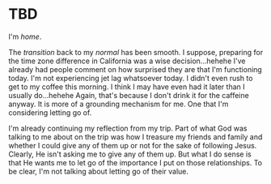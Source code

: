 # TBD

I'm *home*.

The *transition* back to my *normal* has been smooth. I suppose, preparing for the time zone difference in California was a wise decision...hehehe I've already had people comment on how surprised they are that I'm functioning today. I'm not experiencing jet lag whatsoever today. I didn't even rush to get to my coffee this morning. I think I may have even had it later than I usually do...hehehe Again, that's because I don't drink it for the caffeine anyway. It is more of a grounding mechanism for me. One that I'm considering letting go of.

I'm already continuing my reflection from my trip. Part of what God was talking to me about on the trip was how I treasure my friends and family and whether I could give any of them up or not for the sake of following Jesus. Clearly, He isn't asking me to give any of them up. But what I do sense is that He wants me to let go of the importance I put on those relationships. To be clear, I'm not talking about letting go of their value.